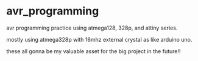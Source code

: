 # avr_programming

avr programming practice using atmega128, 328p, and attiny series.

mostly using atmega328p with 16mhz external crystal as like arduino uno.

these all gonna be my valuable asset for the big project in the future!!